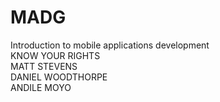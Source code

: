 # MADG
Introduction to mobile applications development
<br />
KNOW YOUR RIGHTS
<br /> 
MATT STEVENS
<br />
DANIEL WOODTHORPE
<br />
ANDILE MOYO


